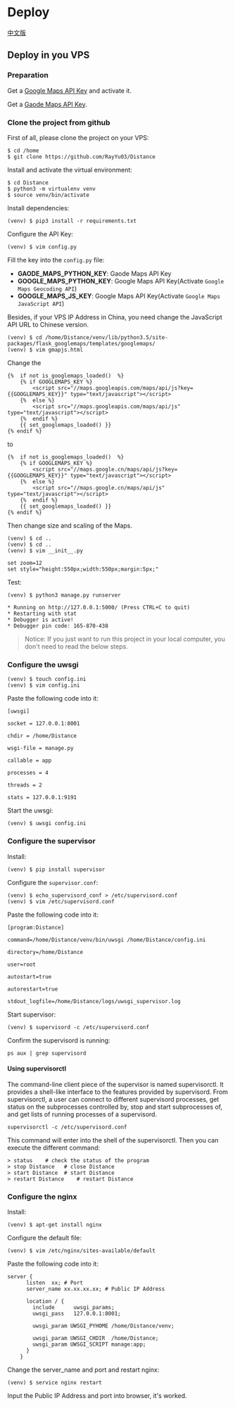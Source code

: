 # Deploy

[中文版][version-zh]

## Deploy in you VPS

### Preparation

Get a [Google Maps API Key][google-api-key] and activate it.

Get a [Gaode Maps API Key][gaode-api-key].

### Clone the project from github

First of all, please clone the project on your VPS:

```
$ cd /home
$ git clone https://github.com/RayYu03/Distance
```

Install and activate the virtual environment:

```
$ cd Distance
$ python3 -m virtualenv venv
$ source venv/bin/activate
```

Install dependencies:

```
(venv) $ pip3 install -r requirements.txt
```

Configure the API Key:

```
(venv) $ vim config.py
```

Fill the key into the `config.py` file:

- **GAODE_MAPS_PYTHON_KEY**: Gaode Maps API Key
- **GOOGLE_MAPS_PYTHON_KEY**: Google Maps API Key(Activate `Google Maps Geocoding API`)
- **GOOGLE_MAPS_JS_KEY**: Google Maps API Key(Activate `Google Maps JavaScript API`)

Besides, if your VPS IP Address in China, you need change the JavaScript API URL to Chinese version.


```
(venv) $ cd /home/Distance/venv/lib/python3.5/site-packages/flask_googlemaps/templates/googlemaps/
(venv) $ vim gmapjs.html
```

Change the

```
{%  if not is_googlemaps_loaded()  %}
    {% if GOOGLEMAPS_KEY %}
        <script src="//maps.googleapis.com/maps/api/js?key={{GOOGLEMAPS_KEY}}" type="text/javascript"></script>
    {%  else %}
        <script src="//maps.googleapis.com/maps/api/js" type="text/javascript"></script>
    {%  endif %}
    {{ set_googlemaps_loaded() }}
{% endif %}
```

to

```
{%  if not is_googlemaps_loaded()  %}
    {% if GOOGLEMAPS_KEY %}
        <script src="//maps.google.cn/maps/api/js?key={{GOOGLEMAPS_KEY}}" type="text/javascript"></script>
    {%  else %}
        <script src="//maps.google.cn/maps/api/js" type="text/javascript"></script>
    {%  endif %}
    {{ set_googlemaps_loaded() }}
{% endif %}
```

Then change size and scaling of the Maps.

```
(venv) $ cd ..
(venv) $ cd ..
(venv) $ vim __init__.py

set zoom=12
set style="height:550px;width:550px;margin:5px;"

```

Test:

```
(venv) $ python3 manage.py runserver

* Running on http://127.0.0.1:5000/ (Press CTRL+C to quit)
* Restarting with stat
* Debugger is active!
* Debugger pin code: 165-870-438

```

> Notice: If you just want to run this project in your local computer, you don't need to read the below steps.

### Configure the uwsgi

```
(venv) $ touch config.ini
(venv) $ vim config.ini
```

Paste the following code into it:

```
[uwsgi]

socket = 127.0.0.1:8001

chdir = /home/Distance

wsgi-file = manage.py

callable = app

processes = 4

threads = 2

stats = 127.0.0.1:9191

```

Start the uwsgi:

```
(venv) $ uwsgi config.ini
```


### Configure the supervisor

Install:

```
(venv) $ pip install supervisor
```

Configure the `supervisor.conf`:

```
(venv) $ echo_supervisord_conf > /etc/supervisord.conf
(venv) $ vim /etc/supervisord.conf
```

Paste the following code into it:

```
[program:Distance]

command=/home/Distance/venv/bin/uwsgi /home/Distance/config.ini

directory=/home/Distance

user=root

autostart=true

autorestart=true

stdout_logfile=/home/Distance/logs/uwsgi_supervisor.log
```

Start supervisor:

```
(venv) $ supervisord -c /etc/supervisord.conf
```

Confirm the supervisord is running:

```
ps aux | grep supervisord
```

#### Using supervisorctl

The command-line client piece of the supervisor is named supervisorctl. It provides a shell-like interface to the features provided by supervisord. From supervisorctl, a user can connect to different supervisord processes, get status on the subprocesses controlled by, stop and start subprocesses of, and get lists of running processes of a supervisord.

```
supervisorctl -c /etc/supervisord.conf
```

This command will enter into the shell of the supervisorctl. Then you can execute the different command:

```
> status    # check the status of the program
> stop Distance   # close Distance
> start Distance  # start Distance
> restart Distance    # restart Distance
```


### Configure the nginx

Install:

```
(venv) $ apt-get install nginx
```

Configure the default file:

```
(venv) $ vim /etc/nginx/sites-available/default
```

Paste the following code into it:

```
server {
      listen  xx; # Port
      server_name xx.xx.xx.xx; # Public IP Address

      location / {
        include      uwsgi_params;
        uwsgi_pass   127.0.0.1:8001;

        uwsgi_param UWSGI_PYHOME /home/Distance/venv;

        uwsgi_param UWSGI_CHDIR  /home/Distance;
        uwsgi_param UWSGI_SCRIPT manage:app;
      }
    }
```

Change the server_name and port and restart nginx:

```
(venv) $ service nginx restart
```

Input the Public IP Address and port into browser, it's worked.

[google-api-key]: https://developers.google.com/maps/documentation/javascript/get-api-key

[gaode-api-key]: http://lbs.amap.com/api/javascript-api/summary

[version-zh]: https://github.com/RayYu03/Distance/blob/master/deploy.zh.md
